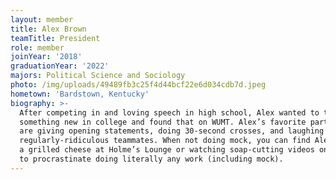 ```yaml
---
layout: member
title: Alex Brown
teamTitle: President
role: member
joinYear: '2018'
graduationYear: '2022'
majors: Political Science and Sociology
photo: /img/uploads/49489fb3c25f4d44bcf22e6d034cdb7d.jpeg
hometown: 'Bardstown, Kentucky'
biography: >-
  After competing in and loving speech in high school, Alex wanted to try
  something new in college and found that on WUMT. Alex’s favorite parts of mock
  are giving opening statements, doing 30-second crosses, and laughing with his
  regularly-ridiculous teammates. When not doing mock, you can find Alex getting
  a grilled cheese at Holme’s Lounge or watching soap-cutting videos on Snapchat
  to procrastinate doing literally any work (including mock).
---
```


